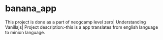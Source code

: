 # banana_app
This project is done as a part of neogcamp level zero|
Understanding Vanillajs|
Project description:-this is a app translates from english language to minion language.
